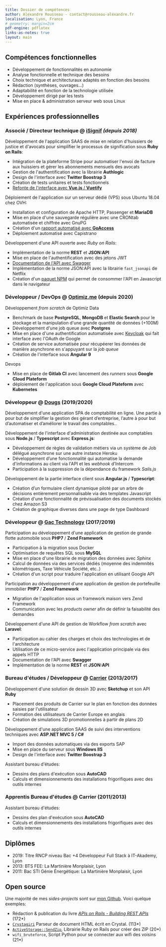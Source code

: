 ```yaml
---
title: Dossier de compétences
author: Alexandre Rousseau - contact@rousseau-alexandre.fr
localisation: Lyon, France
# geometry: margin=2cm
pdf-engine: pdflatex
links-as-notes: true
layout: main
---
```


## Compétences fonctionnelles

- Développement de fonctionnalités en autonomie
- Analyse fonctionnelle et technique des besoins
- Choix technique et architecturaux adaptés en fonction des besoins
- Rédaction (synthèses, ouvrages...)
- Adaptabilité en fonction de la technologie utilisée
- Développement dirigé par les tests
- Mise en place & administration serveur web sous Linux

## Expériences professionnelles

### Associé / Directeur technique @ [iSignif](https://isignif.fr) _(depuis 2018)_

Développement de l'application SAAS de mise en relation d'huissiers de justice et d'avocats pour simplifier le processus de signification sous **Ruby on Rails**:

- Intégration de la plateforme Stripe pour automatiser l'envoi de facture aux huissiers et gérer les abonnements mensuels des avocats
- Gestion de l'authentification avec la librairie **Authlogic**
- Design de l'interface avec **Twitter Boostrap 3**
- Création de tests unitaires et tests fonctionnels
- [Refonte de l'interface avec **Vue.js** / **Vuetify**](https://github.com/isignif/vue-app/)

Déploiement de l'application sur un serveur dédié (VPS) sous Ubuntu 18.04 chez OVH:

- Installation et configuration de Apache HTTP, Passenger et **MariaDB**
- Mise en place d'une sauvegarde régulière avec une CRONtab automatisée et chiffrée avec GnuPG
- Création d'un [rapport automatisé avec **GoAccess**](https://rousseau-alexandre.fr/devops/2020/03/02/automatic-report-with-goaccess.html)
- Déploiement automatisé avec Capistrano

Développement d'une API ouverte avec _Ruby on Rails_:

- Implémentation de la norme **REST** et **JSON:API**
- Mise en place de l'authentification avec des jetons JWT
- [Documentation de l'API avec Swagger](https://github.com/isignif/openapi-definition)
- Implémentation de la norme JSON:API avec la librairie `fast_jsonapi` de Netflix
- Création d'un [paquet NPM](https://github.com/isignif/isignif-client) qui permet de consommer l'API en Javascript dans le navigateur

### Développeur / DevOps @ [Optimiz.me](https://optimiz.me/) (depuis 2020)

Développement _from scratch_ de Optimiz Data

- Benchmark de base **PostgreSQL**, **MongoDB** et **Elastic Search** pour le stockage et la manipulation d'une grande quantité de données (+100M)
- Développement d'une job queue avec **Postgres**
- Mise en place d'une authentification automatisée avec [Keycloak](https://www.keycloak.org/) qui fait interface avec l'OAuth de Google
- Création de service automatisée pour récupéerer les données de manière asynchrone en s'appuyant sur la _job queue_
- Création de l'interface sous **Angular 9**

Devops

- Mise en place de **Gitlab CI** avec lancement des _runners_ sous **Google Cloud Plateform**
- déploiement de l'application sous **Google Cloud Plateform** avec **Kubernetes**

### Développeur @ [Dougs](https://dougs.fr) (2019/2020)

Développement d'une application SPA de comptabilité en ligne. Une partie à pour but de simplifier la gestion des gérant d’entreprise, l’autre à pour but d’automatiser et d’améliorer le travail des comptables..

Développement de l'interface d'administration destinée aux comptables sous **Node.js** / **Typescript** avec **Express.js**:

- Développement de règles de validation métiers via un système de Job délégué asynchrone sur une autre instance Heroku
- Développement d’une fonctionnalité qui automatise la demande d'informations au client via l'API et les _webhook_ d'Intercom
- Participation à la suppression de la dépendance du framework _Sails.js_

Développement de la partie interface client sous **Angular.js** / **Typescript**:

- Création d’un formulaire client dynamique piloté par un arbre de décisions entièrement personnalisable via des templates Javascript
- Création d'une fonctionnalité de prévisualisation des documents stockés chez Amazon S3
- Création de graphique diverses dans une page de type Dashboard

### Développeur @ [Gac Technology](https://www.gac-technology.com) (2017/2019)

Participation au développement d'une application de gestion de grande flotte automobile sous **PHP7** / **Zend Framework**

- Participation à la migration sous Docker
- Optimisation de requêtes SQL sous **MySQL**
- Mise en place d'une librairie de migration des données avec _Sphinx_
- Calcul de données via des services dédiés (moyenne des indemnités kilométriques, Taxe Véhicule Société, etc..)
- Création d'un script pour traduire l'application en utilisant Google API

Participation au développement d'une application de gestion de portefeuille immobilier **PHP7** / **Zend Framework**

- Migration de l'application sous un framework maison vers Zend Framework
- Communication avec les _products owner_ afin de définir la faisabilité des demandes

Développement d'une API de gestion de Workflow _from scratch_ avec **Laravel**:

- Participation au cahier des charges et choix des technologies et de l'architecture
- Utilisation de ce micro-service avec l'application principale via des appels HTTP
- Documentation de l'API avec **Swagger**
- Implémentation de la norme **REST** et **JSON:API**

### Bureau d'études / Développeur @ [Carrier](http://www.carrier.fr) (2013/2017)

Développement d'une solution de dessin 3D avec **Sketchup** et son API **Ruby**

- Placement des produits de Carrier sur le plan en fonction des données saisies par l'utilisateur
- Formation des utilisateurs de Carrier Europe en anglais
- Création de simulations 3D promotionnelles à partir de plans 2D

Développement d'une application SAAS de suivi des interventions techniques avec **ASP.NET MVC 5 / C#**

- Import des données automatiques via des exports SAP
- Mise en place du serveur sous **Windows IIS**
- Design de l'interface avec **Twitter Boostrap 3**

Assistant bureau d'études:

- Dessins des plans d'exécution sous **AutoCAD**
- Calculs et dimensionnements des installations frigorifiques avec des outils internes

### Apprentis Bureau d'études @ Carrier (2011/2013)

Assistant bureau d'études:

- Dessins des plan d'exécution sous **AutoCAD**
- Calculs et dimensionnements des installations frigorifiques avec des outils internes

## Diplômes

- 2019: Titre RNCP niveau Bac +4 Développeur Full Stack à IT-Akademy, Lyon
- 2013: BTS FEE: La Martinière Monplaisir, Lyon
- 2011: Bac STI Génie Énergétique: La Martinière Monplaisir, Lyon

## Open source

Une majorité de mes _sides-projects_ sont sur [mon Github](https://github.com/madeindjs). Voici quelque exemples:

- Rédaction & publication du livre [_APIs on Rails - Building REST APIs_](https://leanpub.com/apionrails6) (172\*)
- [`Crystagiri`](https://github.com/madeindjs/Crystagiri) Parseur de document HTML écrit en Crystal. (113\*)
- [`ActiveStorage::SendZip`](https://github.com/madeindjs/active_storage-send_zip), Librairie Ruby on Rails pour créer des ZIP (20\*)
- `wifi_bruteforce`, Script Python pour se connecter aux wifi des voisins (21\*)

<!-- ## LIENS

- https://rousseau-alexandre.fr
- https://www.linkedin.com/in/alexandre-r-a55a9464/ -->
